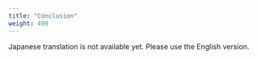 ```yaml
---
title: "Conclusion"
weight: 499
---
```


Japanese translation is not available yet. Please use the English version.
